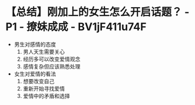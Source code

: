# 【总结】刚加上的女生怎么开启话题？ - P1 - 撩妹成成 - BV1jF411u74F

-   男生对感情的态度
    1.  男人天生需要关心
    2.  经历多可以改变爱情观念
    3.  感情复杂但应该熟悉处理
-   女生对爱情的看法
    1.  想要改变自己
    2.  重新开始寻找爱情
    3.  爱情中的矛盾和选择